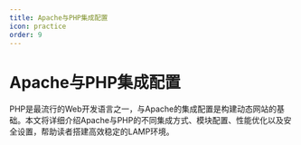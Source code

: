 ```yaml
---
title: Apache与PHP集成配置
icon: practice
order: 9
---
```


# Apache与PHP集成配置

PHP是最流行的Web开发语言之一，与Apache的集成配置是构建动态网站的基础。本文将详细介绍Apache与PHP的不同集成方式、模块配置、性能优化以及安全设置，帮助读者搭建高效稳定的LAMP环境。
